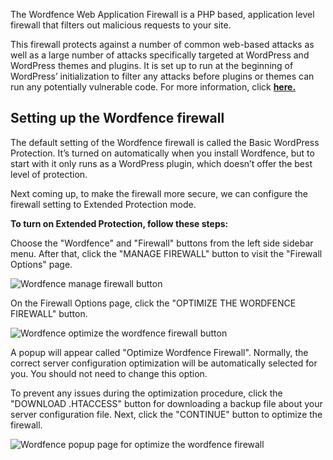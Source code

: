 The Wordfence Web Application Firewall is a PHP based, application level firewall that filters out malicious requests to your site. 

This firewall protects against a number of common web-based attacks as well as a large number of attacks specifically targeted at WordPress and WordPress themes and plugins. It is set up to run at the beginning of WordPress’ initialization to filter any attacks before plugins or themes can run any potentially vulnerable code. For more information, click [**here.**](https://www.wordfence.com/help/firewall/?utm_source=plugin&utm_medium=pluginUI&utm_campaign=docsIcon#firewall-files)

## Setting up the Wordfence firewall

The default setting of the Wordfence firewall is called the Basic WordPress Protection. It’s turned on automatically when you install Wordfence, but to start with it only runs as a WordPress plugin, which doesn’t offer the best level of protection. 

Next coming up, to make the firewall more secure, we can configure the firewall setting to Extended Protection mode.

**To turn on Extended Protection, follow these steps:**

Choose the "Wordfence" and "Firewall" buttons from the left side sidebar menu. After that, click the "MANAGE FIREWALL" button to visit the "Firewall Options" page.

![Wordfence manage firewall button](https://raw.githubusercontent.com/HKSSY/katacoda-scenarios/main/wordpresssecurity/improve_system_security/image/wordfence_manage_firewall_button.png)

On the Firewall Options page, click the "OPTIMIZE THE WORDFENCE FIREWALL" button.

![Wordfence optimize the wordfence firewall button](https://raw.githubusercontent.com/HKSSY/katacoda-scenarios/main/wordpresssecurity/improve_system_security/image/wordfence_optimize_firewall.png)

A popup will appear called "Optimize Wordfence Firewall". Normally, the correct server configuration optimization will be automatically selected for you. You should not need to change this option. 

To prevent any issues during the optimization procedure, click the "DOWNLOAD .HTACCESS" button for downloading a backup file about your server configuration file. Next, click the "CONTINUE" button to optimize the firewall.

![Wordfence popup page for optimize the wordfence firewall](https://raw.githubusercontent.com/HKSSY/katacoda-scenarios/main/wordpresssecurity/improve_system_security/image/wordfence_optimize_wordpress_firewall.png)
